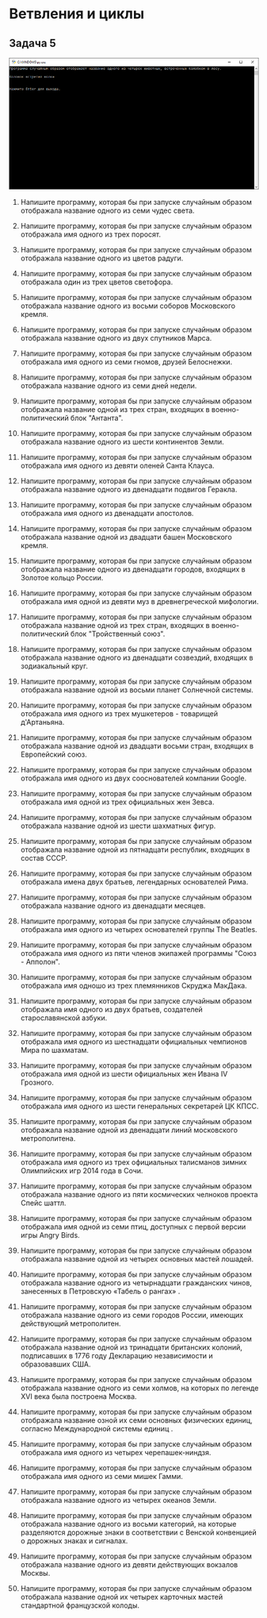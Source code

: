 # Ветвления и циклы

## Задача 5

![Пример решения задачи 5](img/task_5_0.png)

1. Напишите программу, которая бы при запуске случайным образом отображала название одного из семи чудес света.

1. Напишите программу, которая бы при запуске случайным образом отображала имя одного из трех поросят.

1. Напишите программу, которая бы при запуске случайным образом отображала название одного из цветов радуги.

1. Напишите программу, которая бы при запуске случайным образом отображала один из трех цветов светофора.

1. Напишите программу, которая бы при запуске случайным образом отображала название одного из восьми соборов Московского кремля.

1. Напишите программу, которая бы при запуске случайным образом отображала название одного из двух спутников Марса.

1. Напишите программу, которая бы при запуске случайным образом отображала имя одного из семи гномов, друзей Белоснежки.

1. Напишите программу, которая бы при запуске случайным образом отображала название одного из семи дней недели.

1. Напишите программу, которая бы при запуске случайным образом отображала название одной из трех стран, входящих в военно-политический блок "Антанта".

1. Напишите программу, которая бы при запуске случайным образом отображала название одного из шести континентов Земли.

1. Напишите программу, которая бы при запуске случайным образом отображала имя одного из девяти оленей Санта Клауса.

1. Напишите программу, которая бы при запуске случайным образом отображала название одного из двенадцати подвигов Геракла.

1. Напишите программу, которая бы при запуске случайным образом отображала имя одного из двенадцати апостолов.

1. Напишите программу, которая бы при запуске случайным образом отображала название одной из двадцати башен Московского кремля.

1. Напишите программу, которая бы при запуске случайным образом отображала название одного из двенадцати городов, входящих в Золотое кольцо России.

1. Напишите программу, которая бы при запуске случайным образом отображала имя одной из девяти муз в древнегреческой мифологии.

1. Напишите программу, которая бы при запуске случайным образом отображала название одной из трех стран, входящих в военно-политический блок "Тройственный союз".

1. Напишите программу, которая бы при запуске случайным образом отображала название одного из двенадцати созвездий, входящих в зодиакальный круг.

1. Напишите программу, которая бы при запуске случайным образом отображала название одной из восьми планет Солнечной системы.

1. Напишите программу, которая бы при запуске случайным образом отображала имя одного из трех мушкетеров - товарищей д'Артаньяна.

1. Напишите программу, которая бы при запуске случайным образом отображала название одной из двадцати восьми стран, входящих в Европейский союз.

1. Напишите программу, которая бы при запуске случайным образом отображала имя одного из двух сооснователей компании Google.

1. Напишите программу, которая бы при запуске случайным образом отображала имя одной из трех официальных жен Зевса.

1. Напишите программу, которая бы при запуске случайным образом отображала название одной из шести шахматных фигур.

1. Напишите программу, которая бы при запуске случайным образом отображала название одной из пятнадцати республик, входящих в состав СССР.

1. Напишите программу, которая бы при запуске случайным образом отображала имена двух братьев, легендарных основателей Рима.

1. Напишите программу, которая бы при запуске случайным образом отображала название одного из двенадцати месяцев.

1. Напишите программу, которая бы при запуске случайным образом отображала имя одного из четырех основателей группы The Beatles.

1. Напишите программу, которая бы при запуске случайным образом отображала имя одного из пяти членов экипажей программы "Союз - Апполон".

1. Напишите программу, которая бы при запуске случайным образом отображала имя одношо из трех племянников Скруджа МакДака.

1. Напишите программу, которая бы при запуске случайным образом отображала имя одного из двух братьев, создателей старославянской азбуки.

1. Напишите программу, которая бы при запуске случайным образом отображала имя одного из шестнадцати официальных чемпионов Мира по шахматам.

1. Напишите программу, которая бы при запуске случайным образом отображала имя одной из шести официальных жен Ивана IV Грозного.

1. Напишите программу, которая бы при запуске случайным образом отображала имя одного из шести генеральных секретарей ЦК КПСС.

1. Напишите программу, которая бы при запуске случайным образом отображала название одной из двенадцати линий московского метрополитена.

1. Напишите программу, которая бы при запуске случайным образом отображала имя одного из трех официальных талисманов зимних Олимпийских игр 2014 года в Сочи.

1. Напишите программу, которая бы при запуске случайным образом отображала название одного из пяти космических челноков проекта Спейс шаттл.

1. Напишите программу, которая бы при запуске случайным образом отображала имя одной из семи птиц, доступных с первой версии игры Angry Birds.

1. Напишите программу, которая бы при запуске случайным образом отображала название одной из четырех основных мастей лошадей.

1. Напишите программу, которая бы при запуске случайным образом отображала название одного из четырнадцати гражданских чинов, занесенных в Петровскую «Табель о рангах» .

1. Напишите программу, которая бы при запуске случайным образом отображала название одного из семи городов России, имеющих действующий метрополитен.

1. Напишите программу, которая бы при запуске случайным образом отображала название одной из тринадцати британских колоний, подписавших в 1776 году Декларацию независимости и образовавших США.

1. Напишите программу, которая бы при запуске случайным образом отображала название одного из семи холмов, на которых по легенде XVI века была построена Москва.

1. Напишите программу, которая бы при запуске случайным образом отображала название озной их семи основных физических единиц, согласно Международной системы единиц .

1. Напишите программу, которая бы при запуске случайным образом отображала имя одного из четырех черепашек-ниндзя.

1. Напишите программу, которая бы при запуске случайным образом отображала имя одного из семи мишек Гамми.

1. Напишите программу, которая бы при запуске случайным образом отображала название одного из четырех океанов Земли.

1. Напишите программу, которая бы при запуске случайным образом отображала название одного из восьми категорий, на которые разделяются дорожные знаки в соответствии с Венской конвенцией о дорожных знаках и сигналах.

1. Напишите программу, которая бы при запуске случайным образом отображала название одного из девяти действующих вокзалов Москвы.

1. Напишите программу, которая бы при запуске случайным образом отображала название одной их четырех карточных мастей стандартной французской колоды.

